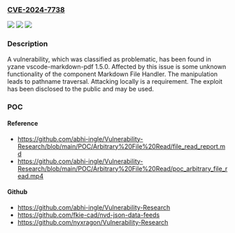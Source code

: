 ### [CVE-2024-7738](https://cve.mitre.org/cgi-bin/cvename.cgi?name=CVE-2024-7738)
![](https://img.shields.io/static/v1?label=Product&message=vscode-markdown-pdf&color=blue)
![](https://img.shields.io/static/v1?label=Version&message=%3D%201.5.0%20&color=brighgreen)
![](https://img.shields.io/static/v1?label=Vulnerability&message=CWE-21%20Pathname%20Traversal&color=brighgreen)

### Description

A vulnerability, which was classified as problematic, has been found in yzane vscode-markdown-pdf 1.5.0. Affected by this issue is some unknown functionality of the component Markdown File Handler. The manipulation leads to pathname traversal. Attacking locally is a requirement. The exploit has been disclosed to the public and may be used.

### POC

#### Reference
- https://github.com/abhi-ingle/Vulnerability-Research/blob/main/POC/Arbitrary%20File%20Read/file_read_report.md
- https://github.com/abhi-ingle/Vulnerability-Research/blob/main/POC/Arbitrary%20File%20Read/poc_arbitrary_file_read.mp4

#### Github
- https://github.com/abhi-ingle/Vulnerability-Research
- https://github.com/fkie-cad/nvd-json-data-feeds
- https://github.com/nyxragon/Vulnerability-Research

